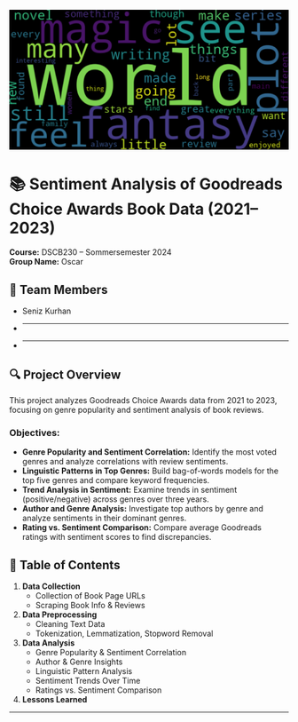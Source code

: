 <p align="center">
  <img src="Images/wordcloud_fantasy.png" width="600"/>
</p>

# 📚 Sentiment Analysis of Goodreads Choice Awards Book Data (2021–2023)

**Course:** DSCB230 – Sommersemester 2024  
**Group Name:** Oscar

## 👥 Team Members
- Seniz Kurhan  
- ***  
- ***  

## 🔍 Project Overview

This project analyzes Goodreads Choice Awards data from 2021 to 2023, focusing on genre popularity and sentiment analysis of book reviews.

### Objectives:
- **Genre Popularity and Sentiment Correlation:** Identify the most voted genres and analyze correlations with review sentiments.
- **Linguistic Patterns in Top Genres:** Build bag-of-words models for the top five genres and compare keyword frequencies.
- **Trend Analysis in Sentiment:** Examine trends in sentiment (positive/negative) across genres over three years.
- **Author and Genre Analysis:** Investigate top authors by genre and analyze sentiments in their dominant genres.
- **Rating vs. Sentiment Comparison:** Compare average Goodreads ratings with sentiment scores to find discrepancies.

## 📂 Table of Contents
1. **Data Collection**
   - Collection of Book Page URLs
   - Scraping Book Info & Reviews
2. **Data Preprocessing**
   - Cleaning Text Data
   - Tokenization, Lemmatization, Stopword Removal
3. **Data Analysis**
   - Genre Popularity & Sentiment Correlation
   - Author & Genre Insights
   - Linguistic Pattern Analysis
   - Sentiment Trends Over Time
   - Ratings vs. Sentiment Comparison
4. **Lessons Learned**

---

